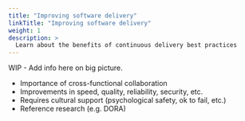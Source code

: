 ```yaml
---
title: "Improving software delivery"
linkTitle: "Improving software delivery"
weight: 1
description: >
  Learn about the benefits of continuous delivery best practices
---
```


WIP - Add info here on big picture.

- Importance of cross-functional collaboration
- Improvements in speed, quality, reliability, security, etc.
- Requires cultural support (psychological safety, ok to fail, etc.)
- Reference research (e.g. DORA)
